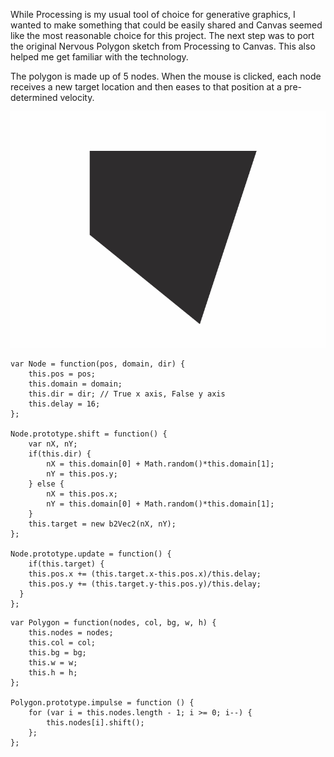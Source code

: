 While Processing is my usual tool of choice for generative graphics, I wanted to make something that could be easily shared and Canvas seemed like the most reasonable choice for this project. The next step was to port the original Nervous Polygon sketch from Processing to Canvas. This also helped me get familiar with the technology. 

The polygon is made up of 5 nodes. When the mouse is clicked, each node receives a new target location and then eases to that position at a pre-determined velocity. 

![nervous polygon](../project_images/manypolygons.gif)

```
var Node = function(pos, domain, dir) {
	this.pos = pos;
	this.domain = domain;
	this.dir = dir; // True x axis, False y axis
	this.delay = 16;
};

Node.prototype.shift = function() {
	var nX, nY;
	if(this.dir) {
		nX = this.domain[0] + Math.random()*this.domain[1];
		nY = this.pos.y;
	} else {
		nX = this.pos.x;
		nY = this.domain[0] + Math.random()*this.domain[1];
	}
	this.target = new b2Vec2(nX, nY);
};

Node.prototype.update = function() {
	if(this.target) {
  	this.pos.x += (this.target.x-this.pos.x)/this.delay;
  	this.pos.y += (this.target.y-this.pos.y)/this.delay;
  }
};
```

```
var Polygon = function(nodes, col, bg, w, h) {
	this.nodes = nodes;
	this.col = col;
	this.bg = bg;
	this.w = w;
	this.h = h;
};

Polygon.prototype.impulse = function () {
	for (var i = this.nodes.length - 1; i >= 0; i--) {
		this.nodes[i].shift();
	};
};
```
